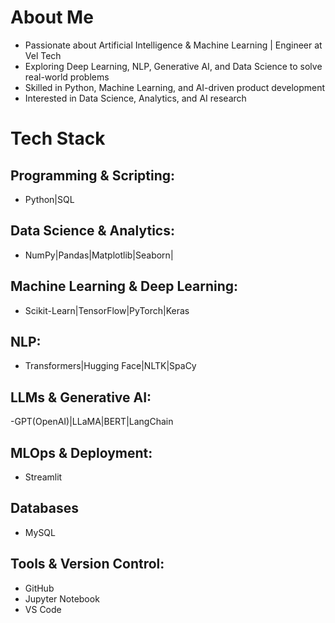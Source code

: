# About Me

- Passionate about Artificial Intelligence & Machine Learning | Engineer at Vel Tech
- Exploring Deep Learning, NLP, Generative AI, and Data Science to solve real-world problems
- Skilled in Python, Machine Learning, and AI-driven product development
- Interested in Data Science, Analytics, and AI research

# Tech Stack

##  Programming & Scripting:
- Python|SQL

##  Data Science & Analytics:
- NumPy|Pandas|Matplotlib|Seaborn|

##  Machine Learning & Deep Learning:
- Scikit-Learn|TensorFlow|PyTorch|Keras

##  NLP:
- Transformers|Hugging Face|NLTK|SpaCy

## LLMs & Generative AI:
  -GPT(OpenAI)|LLaMA|BERT|LangChain

##  MLOps & Deployment:
- Streamlit

##  Databases
- MySQL

##  Tools & Version Control:
- GitHub
- Jupyter Notebook
- VS Code
